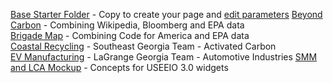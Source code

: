 [Base Starter Folder](base/) - Copy to create your page and [edit parameters](../localsite/#parameters) 
[Beyond Carbon](beyondcarbon/) - Combining Wikipedia, Bloomberg and EPA data  
[Brigade Map](brigades/) - Combining Code for America and EPA data  
[Coastal Recycling](coastal/) - Southeast Georgia Team - Activated Carbon  
[EV Manufacturing](ev/) - LaGrange Georgia Team - Automotive Industries 
[SMM and LCA Mockup](smm/) - Concepts for USEEIO 3.0 widgets